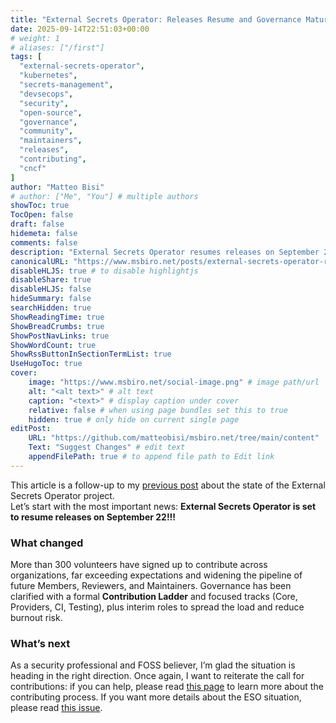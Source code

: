 ```yaml
---
title: "External Secrets Operator: Releases Resume and Governance Matures"
date: 2025-09-14T22:51:03+00:00
# weight: 1
# aliases: ["/first"]
tags: [
  "external-secrets-operator",
  "kubernetes",
  "secrets-management",
  "devsecops",
  "security",
  "open-source",
  "governance",
  "community",
  "maintainers",
  "releases",
  "contributing",
  "cncf"
]
author: "Matteo Bisi"
# author: ["Me", "You"] # multiple authors
showToc: true
TocOpen: false
draft: false
hidemeta: false
comments: false
description: "External Secrets Operator resumes releases on September 22 with clearer governance and a new contribution ladder—see what changed and how to get involved"
canonicalURL: "https://www.msbiro.net/posts/external-secrets-operator-releases-resume/"
disableHLJS: true # to disable highlightjs
disableShare: true
disableHLJS: false
hideSummary: false
searchHidden: true
ShowReadingTime: true
ShowBreadCrumbs: true
ShowPostNavLinks: true
ShowWordCount: true
ShowRssButtonInSectionTermList: true
UseHugoToc: true
cover:
    image: "https://www.msbiro.net/social-image.png" # image path/url
    alt: "<alt text>" # alt text
    caption: "<text>" # display caption under cover
    relative: false # when using page bundles set this to true
    hidden: true # only hide on current single page
editPost:
    URL: "https://github.com/matteobisi/msbiro.net/tree/main/content"
    Text: "Suggest Changes" # edit text
    appendFilePath: true # to append file path to Edit link
---
```

This article is a follow-up to my [previous post](https://www.msbiro.net/posts/external-secrets-operator-team-needs-help/) about the state of the External Secrets Operator project.  
Let’s start with the most important news: **External Secrets Operator is set to resume releases on September 22!!!**

### What changed

More than 300 volunteers have signed up to contribute across organizations, far exceeding expectations and widening the pipeline of future Members, Reviewers, and Maintainers. Governance has been clarified with a formal **Contribution Ladder** and focused tracks (Core, Providers, CI, Testing), plus interim roles to spread the load and reduce burnout risk.

### What’s next

As a security professional and FOSS believer, I’m glad the situation is heading in the right direction. Once again, I want to reiterate the call for contributions: if you can help, please read [this page](https://external-secrets.io/latest/contributing/process/) to learn more about the contributing process. If you want more details about the ESO situation, please read [this issue](https://github.com/external-secrets/external-secrets/issues/5084).





 